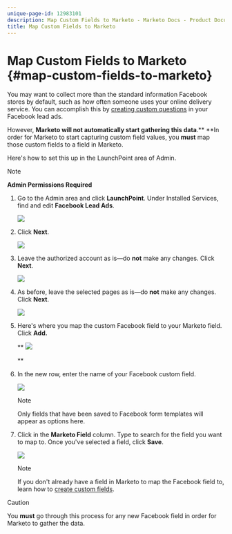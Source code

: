 ```yaml
---
unique-page-id: 12983101
description: Map Custom Fields to Marketo - Marketo Docs - Product Documentation
title: Map Custom Fields to Marketo
---
```


# Map Custom Fields to Marketo {#map-custom-fields-to-marketo}

You may want to collect more than the standard information Facebook stores by default, such as how often someone uses your online delivery service. You can accomplish this by [creating custom questions](https://www.facebook.com/business/help/774623835981457?helpref=uf_permalink) in your Facebook lead ads.

However, **Marketo will not automatically start gathering this data**.** **In order for Marketo to start capturing custom field values, you **must** map those custom fields to a field in Marketo.

Here's how to set this up in the LaunchPoint area of Admin.

>[!NOTE]
>
>**Admin Permissions Required**

1. Go to the Admin area and click **LaunchPoint**. Under Installed Services, find and edit **Facebook Lead Ads**.

   ![](assets/image2017-10-24-9-3a32-3a16.png)

1. Click **Next**.

   ![](assets/image2017-10-24-14-3a55-3a13.png)

1. Leave the authorized account as is—do **not** make any changes. Click **Next**.

   ![](assets/image2017-10-24-14-3a56-3a48.png)

1. As before, leave the selected pages as is—do **not** make any changes. Click **Next**.

   ![](assets/image2017-10-24-15-3a0-3a54.png)

1. Here's where you map the custom Facebook field to your Marketo field. Click **Add.**

   ** ![](assets/image2017-10-24-9-3a33-3a49.png)

   **

1. In the new row, enter the name of your Facebook custom field.

   ![](assets/image2017-10-24-9-3a37-3a3.png)

   >[!NOTE]
   >
   >Only fields that have been saved to Facebook form templates will appear as options here.

1. Click in the **Marketo Field** column. Type to search for the field you want to map to. Once you've selected a field, click **Save**.

   ![](assets/image2017-10-24-11-3a16-3a42.png)

   >[!NOTE]
   >
   >If you don't already have a field in Marketo to map the Facebook field to, learn how to [create custom fields](../../../../product-docs/administration/field-management/create-a-custom-field-in-marketo.md).

>[!CAUTION]
>
>You **must** go through this process for any new Facebook field in order for Marketo to gather the data.

